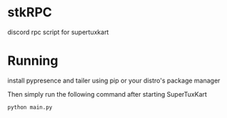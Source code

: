 # stkRPC
discord rpc script for supertuxkart

# Running
install pypresence and tailer using pip or your distro's package manager

Then simply run the following command after starting SuperTuxKart

`python main.py`
